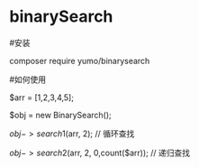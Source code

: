 # binarySearch

#安装 

composer require yumo/binarysearch

#如何使用

$arr = [1,2,3,4,5];

$obj = new BinarySearch();

$obj->search1($arr, 2); // 循环查找

$obj->search2($arr, 2, 0,count($arr)); // 递归查找